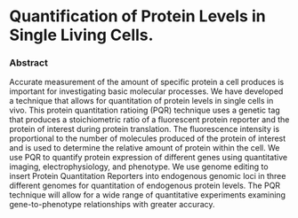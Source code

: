 <!-- TITLE: Quantification Of Protein Levels In Single Living Cells -->
<!-- SUBTITLE: A quick summary of Quantification Of Protein Levels In Single Living Cells -->

# Quantification of Protein Levels in Single Living Cells.
### Abstract
Accurate measurement of the amount of specific protein a cell produces is important for investigating basic molecular processes. We have developed a technique that allows for quantitation of protein levels in single cells in vivo. This protein quantitation ratioing (PQR) technique uses a genetic tag that produces a stoichiometric ratio of a fluorescent protein reporter and the protein of interest during protein translation. The fluorescence intensity is proportional to the number of molecules produced of the protein of interest and is used to determine the relative amount of protein within the cell. We use PQR to quantify protein expression of different genes using quantitative imaging, electrophysiology, and phenotype. We use genome editing to insert Protein Quantitation Reporters into endogenous genomic loci in three different genomes for quantitation of endogenous protein levels. The PQR technique will allow for a wide range of quantitative experiments examining gene-to-phenotype relationships with greater accuracy.


